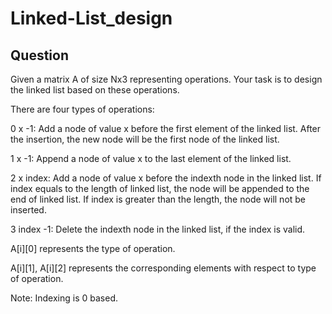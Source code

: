 # Linked-List_design
 
## Question

Given a matrix A of size Nx3 representing operations. Your task is to design the linked list based on these operations.

There are four types of operations:

0 x -1: Add a node of value x before the first element of the linked list. After the insertion, the new node will be the first node of the linked list.

1 x -1: Append a node of value x to the last element of the linked list.

2 x index: Add a node of value x before the indexth node in the linked list. If index equals to the length of linked list, the node will be appended to the end of linked list. If index is greater than the length, the node will not be inserted.

3 index -1: Delete the indexth node in the linked list, if the index is valid.

A[i][0] represents the type of operation.

A[i][1], A[i][2] represents the corresponding elements with respect to type of operation.

Note: Indexing is 0 based.